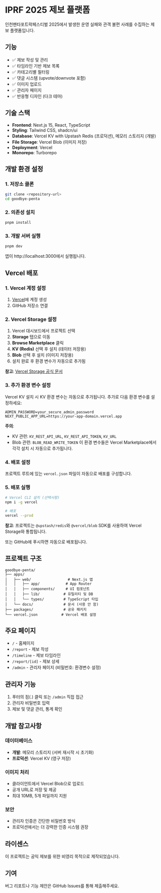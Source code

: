 # IPRF 2025 제보 플랫폼

인천펜타포트락페스티벌 2025에서 발생한 운영 실패와 관객 불편 사례를 수집하는 제보 플랫폼입니다.

## 기능

- ✅ 제보 작성 및 관리
- ✅ 타임라인 기반 제보 목록
- ✅ 카테고리별 필터링
- ✅ 댓글 시스템 (upvote/downvote 포함)
- ✅ 이미지 업로드
- ✅ 관리자 페이지
- ✅ 반응형 디자인 (다크 테마)

## 기술 스택

- **Frontend**: Next.js 15, React, TypeScript
- **Styling**: Tailwind CSS, shadcn/ui
- **Database**: Vercel KV with Upstash Redis (프로덕션), 메모리 스토리지 (개발)
- **File Storage**: Vercel Blob (이미지 저장)
- **Deployment**: Vercel
- **Monorepo**: Turborepo

## 개발 환경 설정

### 1. 저장소 클론

```bash
git clone <repository-url>
cd goodbye-penta
```

### 2. 의존성 설치

```bash
pnpm install
```

### 3. 개발 서버 실행

```bash
pnpm dev
```

앱이 http://localhost:3000에서 실행됩니다.

## Vercel 배포

### 1. Vercel 계정 설정

1. [Vercel](https://vercel.com)에 계정 생성
2. GitHub 저장소 연결

### 2. Vercel Storage 설정

1. Vercel 대시보드에서 프로젝트 선택
2. **Storage** 탭으로 이동
3. **Browse Marketplace** 클릭
4. **KV (Redis)** 선택 후 설치 (데이터 저장용)
5. **Blob** 선택 후 설치 (이미지 저장용)
6. 설치 완료 후 환경 변수가 자동으로 추가됨

**참고**: [Vercel Storage 공식 문서](https://vercel.com/docs/storage)

### 3. 추가 환경 변수 설정

Vercel KV 설치 시 KV 환경 변수는 자동으로 추가됩니다. 추가로 다음 환경 변수를 설정하세요:

```
ADMIN_PASSWORD=your_secure_admin_password
NEXT_PUBLIC_APP_URL=https://your-app-domain.vercel.app
```

**주의**: 
- KV 관련: `KV_REST_API_URL`, `KV_REST_API_TOKEN`, `KV_URL`
- Blob 관련: `BLOB_READ_WRITE_TOKEN`
이 환경 변수들은 Vercel Marketplace에서 각각 설치 시 자동으로 추가됩니다.

### 4. 배포 설정

프로젝트 루트에 있는 `vercel.json` 파일이 자동으로 배포를 구성합니다.

### 5. 배포 실행

```bash
# Vercel CLI 설치 (선택사항)
npm i -g vercel

# 배포
vercel --prod
```

**참고**: 프로젝트는 `@upstash/redis`와 `@vercel/blob` SDK를 사용하여 Vercel Storage와 통합됩니다.

또는 GitHub에 푸시하면 자동으로 배포됩니다.

## 프로젝트 구조

```
goodbye-penta/
├── apps/
│   ├── web/                 # Next.js 앱
│   │   ├── app/            # App Router
│   │   ├── components/     # UI 컴포넌트
│   │   ├── lib/           # 유틸리티 및 DB
│   │   └── types/         # TypeScript 타입
│   └── docs/              # 문서 (사용 안 함)
├── packages/              # 공유 패키지
└── vercel.json           # Vercel 배포 설정
```

## 주요 페이지

- `/` - 홈페이지
- `/report` - 제보 작성
- `/timeline` - 제보 타임라인
- `/report/[id]` - 제보 상세
- `/admin` - 관리자 페이지 (비밀번호: 환경변수 설정)

## 관리자 기능

1. 푸터의 점(.) 클릭 또는 `/admin` 직접 접근
2. 관리자 비밀번호 입력
3. 제보 및 댓글 관리, 통계 확인

## 개발 참고사항

### 데이터베이스

- **개발**: 메모리 스토리지 (서버 재시작 시 초기화)
- **프로덕션**: Vercel KV (영구 저장)

### 이미지 처리

- 클라이언트에서 Vercel Blob으로 업로드
- 공개 URL로 저장 및 제공
- 최대 10MB, 5개 파일까지 지원

### 보안

- 관리자 인증은 간단한 비밀번호 방식
- 프로덕션에서는 더 강력한 인증 시스템 권장

## 라이센스

이 프로젝트는 공익 제보를 위한 비영리 목적으로 제작되었습니다.

## 기여

버그 리포트나 기능 제안은 GitHub Issues를 통해 제출해주세요.